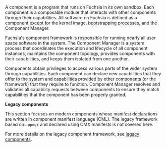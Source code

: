 A component is a program that runs on Fuchsia in its own sandbox.
Each component is a composable module that interacts with other components
through their capabilities. All software on Fuchsia is defined as a component
except for the kernel image, bootstrapping processes, and the Component Manager.

Fuchsia's component framework is responsible for running nearly all user space
software in the system. The Component Manager is a system process that coordinates
the execution and lifecycle of all component instances, maintains the component
topology, provides components with their capabilities, and keeps them isolated
from one another.

Components obtain privileges to access various parts of the wider system through
capabilities. Each component can declare new capabilities that they offer to the
system and capabilities provided by other components (or the framework) that
they require to function. Component Manager resolves and validates all capability
requests between components to ensure they match capabilities that the component
has been properly granted.

<aside class="key-point">
<b>Legacy components</b>

<p>This section focuses on modern components whose manifest declarations are
written in component manifest language (CML). The legacy framework based on
<code>appmgr</code> and declared using CMX manifests is not covered here.

<p>For more details on the legacy component framework, see
<a href="/docs/concepts/components/v1">legacy components</a>.
</aside>
